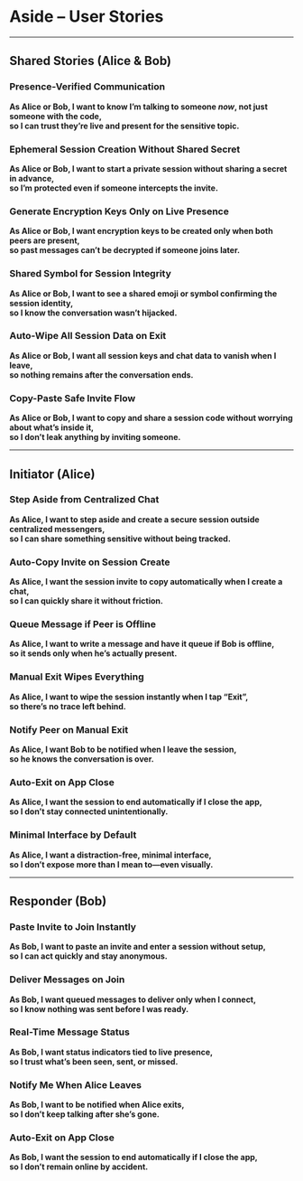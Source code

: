 # Aside – User Stories

---

## Shared Stories (Alice & Bob)

### Presence-Verified Communication
**As Alice or Bob, I want to know I’m talking to someone *now*, not just someone with the code,**  
**so I can trust they’re live and present for the sensitive topic.**

### Ephemeral Session Creation Without Shared Secret
**As Alice or Bob, I want to start a private session without sharing a secret in advance,**  
**so I’m protected even if someone intercepts the invite.**

### Generate Encryption Keys Only on Live Presence
**As Alice or Bob, I want encryption keys to be created only when both peers are present,**  
**so past messages can’t be decrypted if someone joins later.**

### Shared Symbol for Session Integrity
**As Alice or Bob, I want to see a shared emoji or symbol confirming the session identity,**  
**so I know the conversation wasn’t hijacked.**

### Auto-Wipe All Session Data on Exit
**As Alice or Bob, I want all session keys and chat data to vanish when I leave,**  
**so nothing remains after the conversation ends.**

### Copy-Paste Safe Invite Flow
**As Alice or Bob, I want to copy and share a session code without worrying about what’s inside it,**  
**so I don’t leak anything by inviting someone.**

---

## Initiator (Alice)

### Step Aside from Centralized Chat
**As Alice, I want to step aside and create a secure session outside centralized messengers,**  
**so I can share something sensitive without being tracked.**

### Auto-Copy Invite on Session Create
**As Alice, I want the session invite to copy automatically when I create a chat,**  
**so I can quickly share it without friction.**

### Queue Message if Peer is Offline
**As Alice, I want to write a message and have it queue if Bob is offline,**  
**so it sends only when he’s actually present.**

### Manual Exit Wipes Everything
**As Alice, I want to wipe the session instantly when I tap “Exit”,**  
**so there’s no trace left behind.**

### Notify Peer on Manual Exit
**As Alice, I want Bob to be notified when I leave the session,**  
**so he knows the conversation is over.**

### Auto-Exit on App Close
**As Alice, I want the session to end automatically if I close the app,**  
**so I don’t stay connected unintentionally.**

### Minimal Interface by Default
**As Alice, I want a distraction-free, minimal interface,**  
**so I don’t expose more than I mean to—even visually.**

---

## Responder (Bob)

### Paste Invite to Join Instantly
**As Bob, I want to paste an invite and enter a session without setup,**  
**so I can act quickly and stay anonymous.**

### Deliver Messages on Join
**As Bob, I want queued messages to deliver only when I connect,**  
**so I know nothing was sent before I was ready.**

### Real-Time Message Status
**As Bob, I want status indicators tied to live presence,**  
**so I trust what’s been seen, sent, or missed.**

### Notify Me When Alice Leaves
**As Bob, I want to be notified when Alice exits,**  
**so I don’t keep talking after she’s gone.**

### Auto-Exit on App Close
**As Bob, I want the session to end automatically if I close the app,**  
**so I don’t remain online by accident.**
